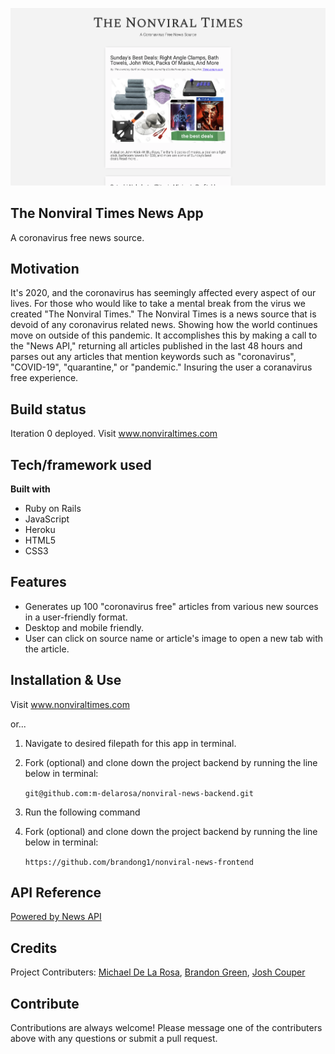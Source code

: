 ![Homepage Screenshot](screenshots/home_page.png)

## The Nonviral Times News App

A coronavirus free news source.

## Motivation

It's 2020, and the coronavirus has seemingly affected every aspect of our lives. For those who would like to take a mental break from the virus we created "The Nonviral Times." The Nonviral Times is a news source that is devoid of any coronavirus related news. Showing how the world continues move on outside of this pandemic. It accomplishes this by making a call to the "News API," returning all articles published in the last 48 hours and parses out any articles that mention keywords such as "coronavirus", "COVID-19", "quarantine," or "pandemic." Insuring the user a coranavirus free experience.

## Build status

Iteration 0 deployed. Visit <a href="http://www.nonviraltimes.com">www.nonviraltimes.com</a>

## Tech/framework used

<b>Built with</b>

- Ruby on Rails
- JavaScript
- Heroku
- HTML5
- CSS3

## Features

- Generates up 100 "coronavirus free" articles from various new sources in a user-friendly format.
- Desktop and mobile friendly.
- User can click on source name or article's image to open a new tab with the article.

## Installation & Use

Visit <a href="http://www.nonviraltimes.com">www.nonviraltimes.com</a>

or...

1. Navigate to desired filepath for this app in terminal.
2. Fork (optional) and clone down the project backend by running the line below in terminal:

   `git@github.com:m-delarosa/nonviral-news-backend.git`

3. Run the following command
4. Fork (optional) and clone down the project backend by running the line below in terminal:

   `https://github.com/brandong1/nonviral-news-frontend`

## API Reference

<a href="https://newsapi.org ">Powered by News API</a>

## Credits

Project Contributers: <a href="https://github.com/m-delarosa">Michael De La Rosa</a>, <a href="https://github.com/brandong1">Brandon Green</a>, <a href="https://github.com/jcouper">Josh Couper</a>

## Contribute

Contributions are always welcome! Please message one of the contributers above with any questions or submit a pull request.
